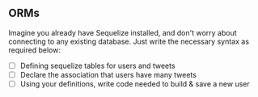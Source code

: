 ## ORMs
Imagine you already have Sequelize installed, and don't worry about connecting to any existing database. Just write the necessary syntax as required below:
* [ ] Defining sequelize tables for users and tweets
* [ ] Declare the association that users have many tweets
* [ ] Using your definitions, write code needed to build & save a new user
